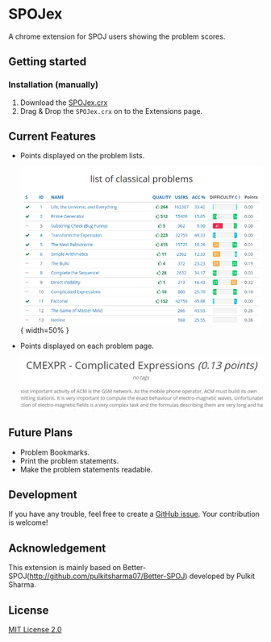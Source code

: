 # SPOJex

A chrome extension for SPOJ users showing the problem scores.


## Getting started

### Installation (manually)
1. Download the [SPOJex.crx](SPOJex.crx)
2. Drag & Drop the `SPOJex.crx` on to the Extensions page.


## Current Features
* Points displayed on the problem lists.

  ![Points displayed beside all problems](./ad_list.png "all classical problems"){ width=50% }

* Points displayed on each problem page.

  ![Points displayed on the Problem page](./ad_prob.png "problem page")

## Future Plans
* Problem Bookmarks.
* Print the problem statements.
* Make the problem statements readable.

## Development

If you have any trouble, feel free to create a [GitHub issue](https://github.com/igarash1/SPOJex/issues). Your contribution is welcome!


## Acknowledgement

This extension is mainly based on Better-SPOJ(http://github.com/pulkitsharma07/Better-SPOJ) developed by Pulkit Sharma.

## License 

 [MIT License 2.0](LICENSE)
 